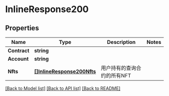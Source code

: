 # InlineResponse200

## Properties

Name | Type | Description | Notes
------------ | ------------- | ------------- | -------------
**Contract** | **string** |  | 
**Account** | **string** |  | 
**Nfts** | [**[]InlineResponse200Nfts**](inline_response_200_nfts.md) | 用户持有的查询合约的所有NFT | 

[[Back to Model list]](../README.md#documentation-for-models) [[Back to API list]](../README.md#documentation-for-api-endpoints) [[Back to README]](../README.md)


